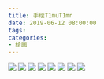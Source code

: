 ```yaml
---
title: 手绘T1muT1mn
date: 2019-06-12 08:00:00
tags:
categories:
- 绘画
---
```

![](http://ww1.sinaimg.cn/large/ecebdf3fly1g3ywrg6nn2j20u00u040h.jpg)
![](http://ww1.sinaimg.cn/large/ecebdf3fly1g3ywv02tegj20u00u0tbg.jpg)
![](http://ww1.sinaimg.cn/large/ecebdf3fly1g3ywvio1b2j20u00u0abs.jpg)
![](http://ww1.sinaimg.cn/large/ecebdf3fly1g3ywvj5gi2j20u00u0gnm.jpg)
![](http://ww1.sinaimg.cn/large/ecebdf3fly1g3yww5me79j20u00u0jsw.jpg)
![](http://ww1.sinaimg.cn/large/ecebdf3fly1g3yww5s10gj20u00u0gn9.jpg)
![](http://ww1.sinaimg.cn/large/ecebdf3fly1g3ywwdarb9j20u00u0gn9.jpg)
![](http://ww1.sinaimg.cn/large/ecebdf3fly1g3ywwqpno5j20u00u0wg3.jpg)
